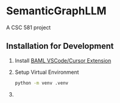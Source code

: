 # SemanticGraphLLM

A CSC 581 project

## Installation for Development
1. Install [BAML VSCode/Cursor Extension](https://marketplace.visualstudio.com/items?itemName=boundary.baml-extension)
    
2. Setup Virtual Environment
    ```bash
    python -m venv .venv
    ```

3. 
    


